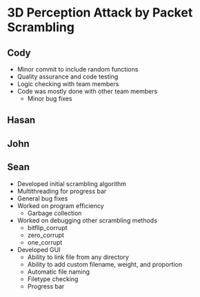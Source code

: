 # 3D Perception Attack by Packet Scrambling

## Cody

- Minor commit to include random functions
- Quality assurance and code testing
- Logic checking with team members
- Code was mostly done with other team members
  - Minor bug fixes

## Hasan

## John

## Sean

- Developed initial scrambling algorithm
- Multithreading for progress bar
- General bug fixes
- Worked on program efficiency
  - Garbage collection
- Worked on debugging other scrambling methods
  - bitflip_corrupt
  - zero_corrupt
  - one_corrupt
- Developed GUI
  - Ability to link file from any directory
  - Ability to add custom filename, weight, and proportion
  - Automatic file naming
  - Filetype checking
  - Progress bar
